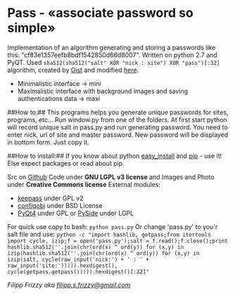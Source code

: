 # Pass - «associate password so simple»

Implementation of an algorithm generating and storing a passwords like this: "cf83e1357eefb8bdf1542850d66d8007". Written on python 2.7 and PyQT.
Used `sha512(sha512("salt" XOR "nick : site") XOR "pass")[:32]` algorithm, created by [Gist](https://gist.github.com/3334991) and modified [here](http://news.ycombinator.com/item?id=4374888).

* Minimalistic interface -> mini
* Maximalistic interface with background images and saving authentications data -> maxi

##How to:##
This programs helps you generate unique passwords for sites, programs, etc...
Run window.py from one of the folders.
At first start python will record unique salt in pass.py and run generating password. You need to enter nick, url of site and master password. New password will be displayed in bottom form. Just copy it.

##How to install:##
If you know about python [easy_install](http://www.google.com/search?q=python+egg+install) and [pip](http://pypi.python.org/pypi/pip) - use it! Else expect packages or read about pip.


Src on [Github](https://github.com/Friz-zy/passGui)
Code under **GNU LGPL v3 license** and Images and Photo under **Creative Commons license**
External modules:
* [keepass](https://github.com/brettviren/python-keepass) under GPL v2
* [configobj](https://pypi.python.org/pypi/configobj/) under BSD License
* [PyQt4](https://pypi.python.org/pypi/PyQt4/4.10.3) under GPL or [PySide](https://pypi.python.org/pypi/PySide/1.2.1) under LGPL

For quick use copy to bash:
`python pass.py`
Or change 'pass.py' to you'r salt file and use:
`python -c "import hashlib, getpass;from itertools import cycle, izip;f = open('pass.py');salt = f.read();f.close();print hashlib.sha512(''.join(chr(ord(x) ^ ord(y)) for (x,y) in izip(hashlib.sha512(''.join(chr(ord(x) ^ ord(y)) for (x,y) in izip(salt, cycle(raw_input('nick:') + ' : ' + raw_input('site:'))))).hexdigest(), cycle(getpass.getpass())))).hexdigest()[:32]"`

*Filipp Frizzy aka filipp.s.frizzy@gmail.com*
